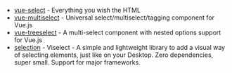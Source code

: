 - [vue-select](https://github.com/sagalbot/vue-select) - Everything you wish the HTML
- [vue-multiselect](https://github.com/shentao/vue-multiselect) - Universal select/multiselect/tagging component for Vue.js
- [vue-treeselect](https://github.com/riophae/vue-treeselect) - A multi-select component with nested options support for Vue.js
- [selection](https://github.com/Simonwep/selection) - Viselect - A simple and lightweight library to add a visual way of selecting elements, just like on your Desktop. Zero dependencies, super small. Support for major frameworks.
